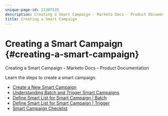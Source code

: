```yaml
---
unique-page-id: 11387535
description: Creating a Smart Campaign - Marketo Docs - Product Documentation
title: Creating a Smart Campaign
---
```


# Creating a Smart Campaign {#creating-a-smart-campaign}

Creating a Smart Campaign - Marketo Docs - Product Documentation

Learn the steps to create a smart campaign.

* [Create a New Smart Campaign](creating-a-smart-campaign/create-a-new-smart-campaign.md)
* [Understanding Batch and Trigger Smart Campaigns](creating-a-smart-campaign/understanding-batch-and-trigger-smart-campaigns.md)
* [Define Smart List for Smart Campaign | Batch](creating-a-smart-campaign/define-smart-list-for-smart-campaign-|-batch.md)
* [Define Smart List for Smart Campaign | Trigger](creating-a-smart-campaign/define-smart-list-for-smart-campaign-|-trigger.md)
* [Smart Campaign Checklist](creating-a-smart-campaign/smart-campaign-checklist.md)

